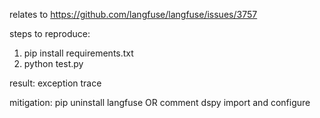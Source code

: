 relates to https://github.com/langfuse/langfuse/issues/3757

steps to reproduce:
1. pip install requirements.txt
2. python test.py

result:
exception trace

mitigation:
pip uninstall langfuse
OR
comment dspy import and configure
